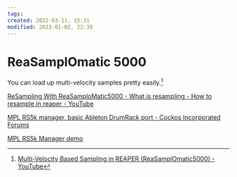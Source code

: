 ```yaml
---
tags: 
created: 2022-03-11, 15:31
modified: 2023-01-02, 22:39
---
```


# ReaSamplOmatic 5000
You can load up multi-velocity samples pretty easily.[^1]

[ReSampling With ReaSamploMatic5000 - What is resampling - How to resample in reaper - YouTube](https://www.youtube.com/watch?v=uDWurxVfoJI)

[MPL RS5k manager, basic Ableton DrumRack port - Cockos Incorporated Forums](https://forum.cockos.com/showthread.php?t=207971)

[MPL RS5k Manager demo](https://www.youtube.com/watch?v=clucnX0WWXc)

[^1]: [Multi-Velocity Based Sampling in REAPER (ReaSamplOmatic5000) - YouTube](https://www.youtube.com/watch?v=cpflzlLFms0)